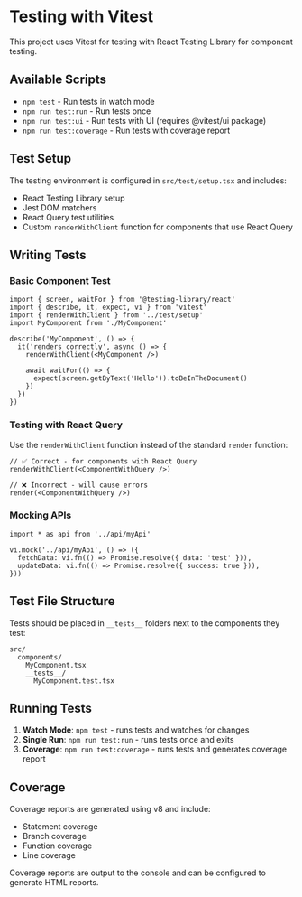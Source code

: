 # Testing with Vitest

This project uses Vitest for testing with React Testing Library for component testing.

## Available Scripts

- `npm test` - Run tests in watch mode
- `npm run test:run` - Run tests once
- `npm run test:ui` - Run tests with UI (requires @vitest/ui package)
- `npm run test:coverage` - Run tests with coverage report

## Test Setup

The testing environment is configured in `src/test/setup.tsx` and includes:

- React Testing Library setup
- Jest DOM matchers
- React Query test utilities
- Custom `renderWithClient` function for components that use React Query

## Writing Tests

### Basic Component Test

```tsx
import { screen, waitFor } from '@testing-library/react'
import { describe, it, expect, vi } from 'vitest'
import { renderWithClient } from '../test/setup'
import MyComponent from './MyComponent'

describe('MyComponent', () => {
  it('renders correctly', async () => {
    renderWithClient(<MyComponent />)
    
    await waitFor(() => {
      expect(screen.getByText('Hello')).toBeInTheDocument()
    })
  })
})
```

### Testing with React Query

Use the `renderWithClient` function instead of the standard `render` function:

```tsx
// ✅ Correct - for components with React Query
renderWithClient(<ComponentWithQuery />)

// ❌ Incorrect - will cause errors
render(<ComponentWithQuery />)
```

### Mocking APIs

```tsx
import * as api from '../api/myApi'

vi.mock('../api/myApi', () => ({
  fetchData: vi.fn(() => Promise.resolve({ data: 'test' })),
  updateData: vi.fn(() => Promise.resolve({ success: true })),
}))
```

## Test File Structure

Tests should be placed in `__tests__` folders next to the components they test:

```
src/
  components/
    MyComponent.tsx
    __tests__/
      MyComponent.test.tsx
```

## Running Tests

1. **Watch Mode**: `npm test` - runs tests and watches for changes
2. **Single Run**: `npm run test:run` - runs tests once and exits
3. **Coverage**: `npm run test:coverage` - runs tests and generates coverage report

## Coverage

Coverage reports are generated using v8 and include:
- Statement coverage
- Branch coverage
- Function coverage
- Line coverage

Coverage reports are output to the console and can be configured to generate HTML reports.
